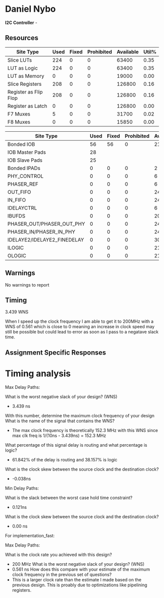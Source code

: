 # Daniel Nybo 

**I2C Controller** - 
## Resources
| Site Type             | Used | Fixed | Prohibited | Available | Util% |
|-----------------------|------|-------|------------|-----------|-------|
| Slice LUTs            | 224  | 0     | 0          | 63400     | 0.35  |
| LUT as Logic          | 224  | 0     | 0          | 63400     | 0.35  |
| LUT as Memory         | 0    | 0     | 0          | 19000     | 0.00  |
| Slice Registers       | 208  | 0     | 0          | 126800    | 0.16  |
| Register as Flip Flop | 208  | 0     | 0          | 126800    | 0.16  |
| Register as Latch     | 0    | 0     | 0          | 126800    | 0.00  |
| F7 Muxes              | 5    | 0     | 0          | 31700     | 0.02  |
| F8 Muxes              | 0    | 0     | 0          | 15850     | 0.00  |

| Site Type                      | Used | Fixed | Prohibited | Available | Util% |
|--------------------------------|------|-------|------------|-----------|-------|
| Bonded IOB                     | 56   | 56    | 0          | 210       | 26.67 |
| IOB Master Pads                | 28   |       |            |           |       |
| IOB Slave Pads                 | 25   |       |            |           |       |
| Bonded IPADs                   | 0    | 0     | 0          | 2         | 0.00  |
| PHY_CONTROL                    | 0    | 0     | 0          | 6         | 0.00  |
| PHASER_REF                     | 0    | 0     | 0          | 6         | 0.00  |
| OUT_FIFO                       | 0    | 0     | 0          | 24        | 0.00  |
| IN_FIFO                        | 0    | 0     | 0          | 24        | 0.00  |
| IDELAYCTRL                     | 0    | 0     | 0          | 6         | 0.00  |
| IBUFDS                         | 0    | 0     | 0          | 202       | 0.00  |
| PHASER_OUT/PHASER_OUT_PHY      | 0    | 0     | 0          | 24        | 0.00  |
| PHASER_IN/PHASER_IN_PHY        | 0    | 0     | 0          | 24        | 0.00  |
| IDELAYE2/IDELAYE2_FINEDELAY    | 0    | 0     | 0          | 300       | 0.00  |
| ILOGIC                         | 0    | 0     | 0          | 210       | 0.00  |
| OLOGIC                         | 0    | 0     | 0          | 210       | 0.00  |


## Warnings

No warnings to report

## Timing

3.439 WNS

When I speed up the clock frequency I am able to get it to 200MHz with a WNS of 0.561 which is close to 0 meaning an increase in clock speed may still be possible but could lead to error as soon as I pass to a negatave slack time. 

## Assignment Specific Responses

# Timing analysis

Max Delay Paths:

What is the worst negative slack of your design? (WNS)  
* 3.439 ns

With this number, determine the maximum clock frequency of your design
What is the name of the signal that contains the WNS? 
* The max clock frequency is theoretically 152.3 MHz with this WNS since max clk freq is 1/(10ns - 3.439ns) = 152.3 MHz

What percentage of this signal delay is routing and what percentage is logic?
* 61.842% of the delay is routing and 38.157% is logic

What is the clock skew between the source clock and the destination clock?
* -0.038ns


Min Delay Paths:

What is the slack between the worst case hold time constraint?
* 0.121ns

What is the clock skew between the source clock and the destination clock?
* 0.00 ns


For implementation_fast:

Max Delay Paths:

What is the clock rate you achieved with this design?
* 200 MHz
What is the worst negative slack of your design? (WNS)
* 0.561 ns
How does this compare with your estimate of the maximum clock frequency in the previous set of questions?
* This is a larger clock rate than the estimate I made based on the previous design. This is proably due to optimizations like pipelining registers.
